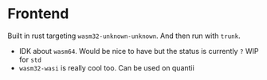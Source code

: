 # Frontend

Built in rust targeting `wasm32-unknown-unknown`. And then run with `trunk`.

- IDK about `wasm64`. Would be nice to have but the status is currently `?` WIP for `std`
- `wasm32-wasi` is really cool too. Can be used on quantii
